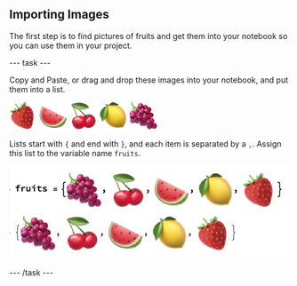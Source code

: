 ## Importing Images

The first step is to find pictures of fruits and get them into your notebook so you can use them in your project.

--- task ---

Copy and Paste, or drag and drop these images into your notebook, and put them into a list.

![Strawberry](images/strawberry.png)
![Watermelon](images/watermelon.png)
![Cherries](images/cherries.png)
![Lemon](images/lemon.png)
![Grapes](images/grapes.png)

Lists start with `{` and end with `}`, and each item is separated by a `,`.
Assign this list to the variable name `fruits`.

![Making a List](images/MakeAList.png)

--- /task ---